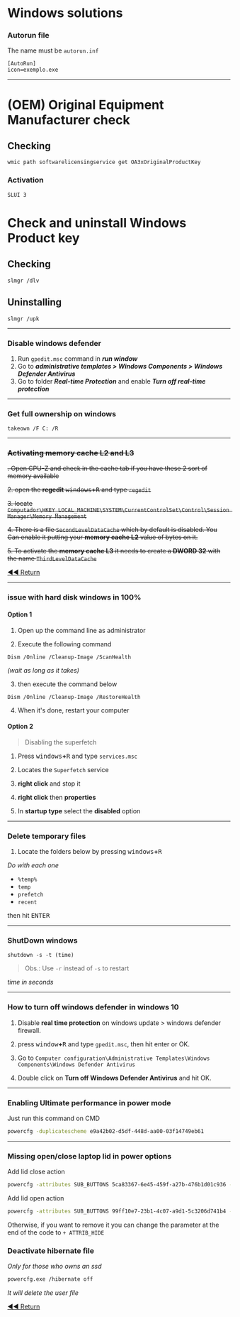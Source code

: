 # Windows solutions

### Autorun file
The name must be `autorun.inf`
```batch
[AutoRun]
icon=exemplo.exe
```
---
# (OEM) Original Equipment Manufacturer check

## Checking
```batch
wmic path softwarelicensingservice get OA3xOriginalProductKey
```
### Activation
```batch
SLUI 3
```

# Check and uninstall Windows Product key

## Checking
```batch
slmgr /dlv
```

## Uninstalling
```batch
slmgr /upk
```

---

### Disable windows defender

1. Run `gpedit.msc` command in **_run window_**
2. Go to **_administrative templates > Windows Components > Windows Defender Antivirus_**
3. Go to folder **_Real-time Protection_** and enable **_Turn off real-time protection_**
---

### Get full ownership on windows
```batch
takeown /F C: /R
```

---

### ~~Activating memory cache L2 and L3~~

~~. Open CPU-Z and check in the cache tab if you have these 2 sort of memory available~~

~~2. open the **regedit** <kbd>windows</kbd>**+**<kbd>R</kbd> and type `regedit`~~

~~3. locate `Computador\HKEY_LOCAL_MACHINE\SYSTEM\CurrentControlSet\Control\Session Manager\Memory Management`~~

~~4. There is a file `SecondLevelDataCache` which by default is disabled. You Can enable it putting your **memory cache L2** value of bytes on it.~~

~~5. To activate the **memory cache L3** it needs to create a **DWORD 32** with the name `ThirdLevelDataCache`~~

[◀◀ Return](readme.md#menu)

---

### issue with hard disk windows in 100%
#### Option 1

1. Open up the command line as administrator

2. Execute the following command
```batch
Dism /Online /Cleanup-Image /ScanHealth
```

*(wait as long as it takes)*

3. then execute the command below
```batch
Dism /Online /Cleanup-Image /RestoreHealth
```

4. When it's done, restart your computer

#### Option 2
> Disabling the superfetch

1. Press <kbd>windows</kbd>**+**<kbd>R</kbd> and type `services.msc`

2. Locates the `Superfetch` service

3. **right click** and stop it

4. **right click** then **properties**

5. In **startup type** select the **disabled** option

---

### Delete temporary files
1. Locate the folders below by pressing <kbd>windows</kbd>**+**<kbd>R</kbd>

*Do with each one*
- `%temp%`
- `temp`
- `prefetch`
- `recent`

then hit <kbd>ENTER</kbd>

---

### ShutDown windows

```batch
shutdown -s -t (time)
```
> Obs.: Use `-r` instead of `-s` to restart

*time in seconds*

---

### How to turn off windows defender in windows 10

1. Disable **real time protection** on windows update > windows defender firewall.

2. press <kbd>window</kbd>**+**<kbd>R</kbd> and type `gpedit.msc`, then hit enter or OK.

3. Go to `Computer configuration\Administrative Templates\Windows Components\Windows Defender Antivirus`

4. Double click on **Turn off Windows Defender Antivirus** and hit OK.

---

### Enabling Ultimate performance in power mode

Just run this command on CMD

```bash
powercfg -duplicatescheme e9a42b02-d5df-448d-aa00-03f14749eb61
```

---

### Missing open/close laptop lid in power options

Add lid close action
```bash
powercfg -attributes SUB_BUTTONS 5ca83367-6e45-459f-a27b-476b1d01c936 -ATTRIB_HIDE
```

Add lid open action
```bash
powercfg -attributes SUB_BUTTONS 99ff10e7-23b1-4c07-a9d1-5c3206d741b4 -ATTRIB_HIDE
```

Otherwise, if you want to remove it you can change the parameter at the end of the code to ``+ ATTRIB_HIDE``

### Deactivate hibernate file

_Only for those who owns an ssd_
```bash
powercfg.exe /hibernate off
```
_It will delete the user file_

[◀◀ Return](readme.md)
